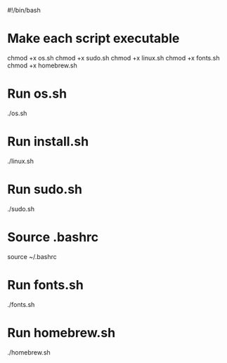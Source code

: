 #!/bin/bash

# Make each script executable
chmod +x os.sh
chmod +x sudo.sh
chmod +x linux.sh
chmod +x fonts.sh
chmod +x homebrew.sh

# Run os.sh
./os.sh

# Run install.sh
./linux.sh

# Run sudo.sh
./sudo.sh

# Source .bashrc
source ~/.bashrc

# Run fonts.sh
./fonts.sh

# Run homebrew.sh
./homebrew.sh